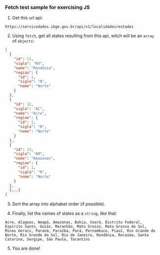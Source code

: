 ### Fetch test sample for exercising JS

1. Get this url api:

```
https://servicodados.ibge.gov.br/api/v1/localidades/estados
```

2. Using `fetch`, get all states resulting from this api, witch will be an `array` of `objects`:

```json
[
  {
    "id": 11,
    "sigla": "RO",
    "nome": "Rondônia",
    "regiao": {
      "id": 1,
      "sigla": "N",
      "nome": "Norte"
    }
  },
  {
    "id": 12,
    "sigla": "AC",
    "nome": "Acre",
    "regiao": {
      "id": 1,
      "sigla": "N",
      "nome": "Norte"
    }
  },
  {
    "id": 13,
    "sigla": "AM",
    "nome": "Amazonas",
    "regiao": {
      "id": 1,
      "sigla": "N",
      "nome": "Norte"
    }
  },
  {...}
]


```

3. Sort the array into alphabet order (if possible).

4. Finally, list the names of states as a `string`, like that:

```
Acre, Alagoas, Amapá, Amazonas, Bahia, Ceará, Distrito Federal, Espírito Santo, Goiás, Maranhão, Mato Grosso, Mato Grosso do Sul, Minas Gerais, Paraná, Paraíba, Pará, Pernambuco, Piauí, Rio Grande do Norte, Rio Grande do Sul, Rio de Janeiro, Rondônia, Roraima, Santa Catarina, Sergipe, São Paulo, Tocantins
```

5. You are done!
